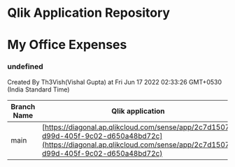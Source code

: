 # Qlik Application Repository 
# My Office Expenses
### undefined
Created By Th3Vish(Vishal Gupta) at Fri Jun 17 2022 02:33:26 GMT+0530 (India Standard Time)

Branch Name|Qlik application
---|---
main|[https://diagonal.ap.qlikcloud.com/sense/app/2c7d1507-d99d-405f-9c02-d650a48bd72c](https://diagonal.ap.qlikcloud.com/sense/app/2c7d1507-d99d-405f-9c02-d650a48bd72c)